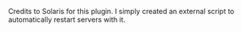 Credits to Solaris for this plugin. I simply created an external script to automatically restart servers with it.